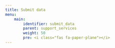 ```yaml
---
title: Submit data
menu:
    main:
        identifier: submit_data
        parent: support_services
        weight: 50
        pre: <i class="fas fa-paper-plane"></i>
---
```


